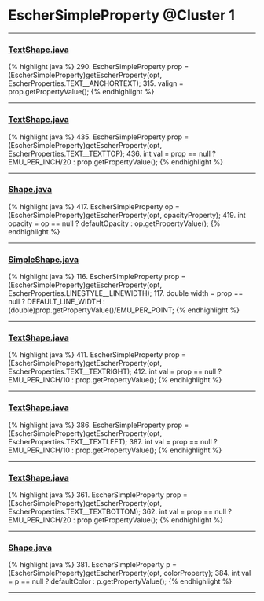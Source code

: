 # EscherSimpleProperty @Cluster 1

***

### [TextShape.java](https://searchcode.com/codesearch/view/97394395/)
{% highlight java %}
290. EscherSimpleProperty prop = (EscherSimpleProperty)getEscherProperty(opt, EscherProperties.TEXT__ANCHORTEXT);
315.     valign = prop.getPropertyValue();
{% endhighlight %}

***

### [TextShape.java](https://searchcode.com/codesearch/view/97394395/)
{% highlight java %}
435. EscherSimpleProperty prop = (EscherSimpleProperty)getEscherProperty(opt, EscherProperties.TEXT__TEXTTOP);
436. int val = prop == null ? EMU_PER_INCH/20 : prop.getPropertyValue();
{% endhighlight %}

***

### [Shape.java](https://searchcode.com/codesearch/view/97394276/)
{% highlight java %}
417. EscherSimpleProperty op = (EscherSimpleProperty)getEscherProperty(opt, opacityProperty);
419. int opacity = op == null ? defaultOpacity : op.getPropertyValue();
{% endhighlight %}

***

### [SimpleShape.java](https://searchcode.com/codesearch/view/97394265/)
{% highlight java %}
116. EscherSimpleProperty prop = (EscherSimpleProperty)getEscherProperty(opt, EscherProperties.LINESTYLE__LINEWIDTH);
117. double width = prop == null ? DEFAULT_LINE_WIDTH : (double)prop.getPropertyValue()/EMU_PER_POINT;
{% endhighlight %}

***

### [TextShape.java](https://searchcode.com/codesearch/view/97394395/)
{% highlight java %}
411. EscherSimpleProperty prop = (EscherSimpleProperty)getEscherProperty(opt, EscherProperties.TEXT__TEXTRIGHT);
412. int val = prop == null ? EMU_PER_INCH/10 : prop.getPropertyValue();
{% endhighlight %}

***

### [TextShape.java](https://searchcode.com/codesearch/view/97394395/)
{% highlight java %}
386. EscherSimpleProperty prop = (EscherSimpleProperty)getEscherProperty(opt, EscherProperties.TEXT__TEXTLEFT);
387. int val = prop == null ? EMU_PER_INCH/10 : prop.getPropertyValue();
{% endhighlight %}

***

### [TextShape.java](https://searchcode.com/codesearch/view/97394395/)
{% highlight java %}
361. EscherSimpleProperty prop = (EscherSimpleProperty)getEscherProperty(opt, EscherProperties.TEXT__TEXTBOTTOM);
362. int val = prop == null ? EMU_PER_INCH/20 : prop.getPropertyValue();
{% endhighlight %}

***

### [Shape.java](https://searchcode.com/codesearch/view/97394276/)
{% highlight java %}
381. EscherSimpleProperty p = (EscherSimpleProperty)getEscherProperty(opt, colorProperty);
384. int val = p == null ? defaultColor : p.getPropertyValue();
{% endhighlight %}

***


